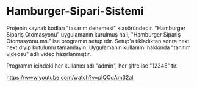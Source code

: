 # Hamburger-Sipari-Sistemi

Projenin kaynak kodları "tasarım denemesi" klasöründedir.
"Hamburger Sipariş Otomasyonu" uygulamanın kurulmuş hali, "Hamburger Sipariş Otomasyonu.msi" ise programın setup ıdır.
 Setup'a tıkladıktan sonra next next diyip kutulumu tamamlayın.
Uygulamanın kullanımı hakkında "tanıtım videosu" adlı video hazırlanmıştır.

Programın içindeki her kullanıcı adı "admin", her şifre ise "12345" tir.

						
https://www.youtube.com/watch?v=pIQCqAm32aI
